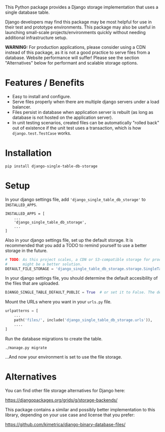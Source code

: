 This Python package provides a Django storage implementation that uses a single database table.

Django developers may find this package may be most helpful for use in their test and prototype environments.
This package may also be useful in launching small-scale projects/environments quickly without needing additional infrastructure setup.

**WARNING:** For production applications, please consider using a CDN instead of this package, as it is not a good practice to serve files from a database. Website performance will suffer! Please see the section "Alternatives" below for performant and scalable storage options.

# Features / Benefits

* Easy to install and configure.
* Serve files properly when there are multiple django servers under a load balancer.
* Files persist in database when application server is rebuilt (as long as database is not hosted on the application server).
* In unit testing scenarios, created files can be automatically "rolled back" out of existence if the unit test uses a transaction, which is how `django.test.TestCase` works.


# Installation


```shell
pip install django-single-table-db-storage
```

# Setup

In your django settings file, add `'django_single_table_db_storage'` to `INSTALLED_APPS`.

```python3
INSTALLED_APPS = [
    ...
    'django_single_table_db_storage',
    ...
]
```

Also in your django settings file, set up the default storage. It is recommended that you add a TODO to remind yourself to use a better storage in the future.

```python
# TODO: As this project scales, a CDN or S3-compatible storage for production
#       might be a better solution.
DEFAULT_FILE_STORAGE = 'django_single_table_db_storage.storage.SingleTableDbFileStorage'
```

In your django settings file, you should determine the default accesibility of the files that are uploaded.


```python
DJANGO_SINGLE_TABLE_DEFAULT_PUBLIC = True  # or set it to False. The default is False.

```

Mount the URLs where you want in your `urls.py` file.

```python
urlpatterns = [
    ... 
    path('files/', include('django_single_table_db_storage.urls')),
    ....
]
```

Run the database migrations to create the table.

```shell
./manage.py migrate
```

...And now your environment is set to use the file storage.


# Alternatives

You can find other file storage alternatives for Django here:

https://djangopackages.org/grids/g/storage-backends/


This package contains a similar and possibly better implementation to this library, depending on your use case and license that you prefer:

https://github.com/kimetrica/django-binary-database-files/

